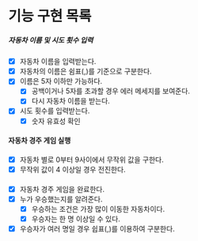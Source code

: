 # 기능 구현 목록

##### 자동차 이름 및 시도 횟수 입력

- [x] 자동차 이름을 입력받는다.
- [x] 자동차의 이름은 쉼표(,)를 기준으로 구분한다.
- [x] 이름은 5자 이하만 가능하다.
  - [x] 공백이거나 5자를 초과할 경우 에러 메세지를 보여준다.
  - [x] 다시 자동차 이름을 받는다.
- [x] 시도 횟수를 입력받는다.
  - [x] 숫자 유효성 확인

#### 자동차 경주 게임 실행

- [x] 자동차 별로 0부터 9사이에서 무작위 값을 구한다.
- [x] 무작위 값이 4 이상일 경우 전진한다.

####

- [x] 자동차 경주 게임을 완료한다.
- [x] 누가 우승했는지를 알려준다.
  - [x] 우승하는 조건은 가장 많이 이동한 자동차이다.
  - [x] 우승자는 한 명 이상일 수 있다.
- [x] 우승자가 여러 명일 경우 쉽표(,)를 이용하여 구분한다.
